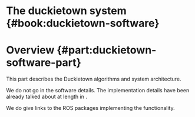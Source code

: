 # The duckietown system {#book:duckietown-software}

# Overview {#part:duckietown-software-part}

This part describes the Duckietown algorithms and system architecture.

We do not go in the software details. The implementation details have been already
talked about at length in [](#part:development).

We do give links to the ROS packages implementing the functionality.
